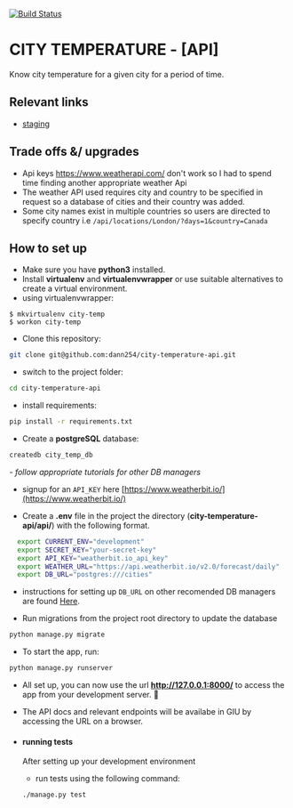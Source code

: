 
[![Build Status](https://travis-ci.com/dann254/city-temperature-api.svg?branch=master)](https://travis-ci.com/dann254/city-temperature-api)

# CITY TEMPERATURE - [API]

Know city temperature for a given city for a period of time.

## Relevant links

- [staging](https://city-temperature-api.herokuapp.com/locations/Herat/?days=1)

## Trade offs &/ upgrades
- Api keys https://www.weatherapi.com/ don't work so I had to spend time finding another appropriate weather Api
- The weather API used requires city and country to be specified in request so a database of cities and their country was added.
- Some city names exist in multiple countries so users are directed to specify country i.e `/api/locations/London/?days=1&country=Canada`

## How to set up
- Make sure you have **python3** installed.
- Install **virtualenv** and **virtualenvwrapper** or use suitable alternatives to create a virtual environment.
 - using virtualenvwrapper:
```
$ mkvirtualenv city-temp
$ workon city-temp
```
- Clone this repository:
```bash
git clone git@github.com:dann254/city-temperature-api.git
```
- switch to the project folder:
```bash
cd city-temperature-api
```
- install requirements:
```bash
pip install -r requirements.txt
```
- Create a **postgreSQL** database:
```bash
createdb city_temp_db
```
 *- follow appropriate tutorials for other DB managers*

- signup for an `API_KEY` here [https://www.weatherbit.io/](https://www.weatherbit.io/)

- Create a **.env** file in the project the directory (**city-temperature-api/api/**) with the following format.
```bash
  export CURRENT_ENV="development"
  export SECRET_KEY="your-secret-key"
  export API_KEY="weatherbit.io_api_key"
  export WEATHER_URL="https://api.weatherbit.io/v2.0/forecast/daily"
  export DB_URL="postgres:///cities"
```
- instructions for setting up `DB_URL` on other recomended DB managers are found [Here](https://github.com/jacobian/dj-database-url#url-schema).

- Run migrations from the project root directory to update the database
```bash
python manage.py migrate
```

- To start the app, run:
```bash
python manage.py runserver
```
- All set up, you can now use the url  **http://127.0.0.1:8000/** to access the app from your development server. 🤗

- The API docs and relevant endpoints will be availabe in GIU by accessing the URL on a browser.


- #### running tests
  After setting up your development environment
  - run tests using the following command:
  ```bash
  ./manage.py test
  ```
